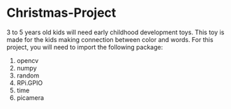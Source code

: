 # Christmas-Project

3 to 5 years old kids will need early childhood development toys. This toy is made for the kids making connection between color and words.
For this project, you will need to import the following package:

1. opencv
2. numpy
3. random
4. RPi.GPIO
5. time
6. picamera
